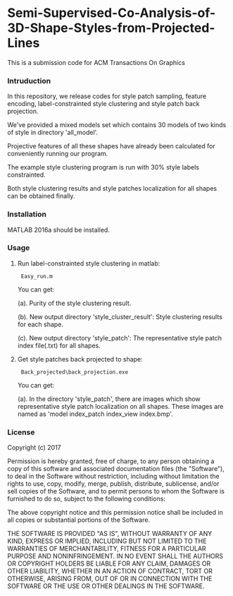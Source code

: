 # Semi-Supervised-Co-Analysis-of-3D-Shape-Styles-from-Projected-Lines
This is a submission code for ACM Transactions On Graphics

### Intruduction

In this repository, we release codes for style patch sampling, feature encoding, label-constrainted style clustering and style patch back projection.

We've provided a mixed models set which contains 30 models of two kinds of style in directory 'all_model'.

Projective features of all these shapes have already been calculated for conveniently running our program.

The example style clustering program is run with 30% style labels constrainted.

Both style clustering results and style patches localization for all shapes can be obtained finally.

### Installation

MATLAB 2016a should be installed.

### Usage

1. Run label-constrainted style clustering in matlab:
  
        Easy_run.m
  
   You can get:
   
   (a). Purity of the style clustering result.
   
   (b). New output directory 'style_cluster_result': Style clustering results for each shape.
   
   (c). New output directory 'style_patch': The representative style patch index file(.txt) for all shapes.

2. Get style patches back projected to shape:
  
        Back_projected\back_projection.exe
  
   You can get:
   
   (a). In the directory 'style_patch', there are images which show representative style patch localization on all shapes. 
   These images are named as 'model index\_patch index\_view index.bmp'.

### License

Copyright (c) 2017

Permission is hereby granted, free of charge, to any person obtaining a copy
of this software and associated documentation files (the "Software"), to deal
in the Software without restriction, including without limitation the rights
to use, copy, modify, merge, publish, distribute, sublicense, and/or sell
copies of the Software, and to permit persons to whom the Software is
furnished to do so, subject to the following conditions:

The above copyright notice and this permission notice shall be included in all
copies or substantial portions of the Software.

THE SOFTWARE IS PROVIDED "AS IS", WITHOUT WARRANTY OF ANY KIND, EXPRESS OR
IMPLIED, INCLUDING BUT NOT LIMITED TO THE WARRANTIES OF MERCHANTABILITY,
FITNESS FOR A PARTICULAR PURPOSE AND NONINFRINGEMENT. IN NO EVENT SHALL THE
AUTHORS OR COPYRIGHT HOLDERS BE LIABLE FOR ANY CLAIM, DAMAGES OR OTHER
LIABILITY, WHETHER IN AN ACTION OF CONTRACT, TORT OR OTHERWISE, ARISING FROM,
OUT OF OR IN CONNECTION WITH THE SOFTWARE OR THE USE OR OTHER DEALINGS IN THE
SOFTWARE.
